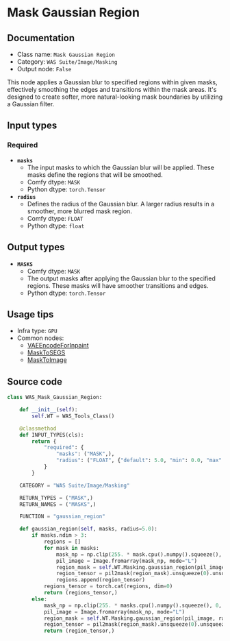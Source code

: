 # Mask Gaussian Region
## Documentation
- Class name: `Mask Gaussian Region`
- Category: `WAS Suite/Image/Masking`
- Output node: `False`

This node applies a Gaussian blur to specified regions within given masks, effectively smoothing the edges and transitions within the mask areas. It's designed to create softer, more natural-looking mask boundaries by utilizing a Gaussian filter.
## Input types
### Required
- **`masks`**
    - The input masks to which the Gaussian blur will be applied. These masks define the regions that will be smoothed.
    - Comfy dtype: `MASK`
    - Python dtype: `torch.Tensor`
- **`radius`**
    - Defines the radius of the Gaussian blur. A larger radius results in a smoother, more blurred mask region.
    - Comfy dtype: `FLOAT`
    - Python dtype: `float`
## Output types
- **`MASKS`**
    - Comfy dtype: `MASK`
    - The output masks after applying the Gaussian blur to the specified regions. These masks will have smoother transitions and edges.
    - Python dtype: `torch.Tensor`
## Usage tips
- Infra type: `GPU`
- Common nodes:
    - [VAEEncodeForInpaint](../../Comfy/Nodes/VAEEncodeForInpaint.md)
    - [MaskToSEGS](../../ComfyUI-Impact-Pack/Nodes/MaskToSEGS.md)
    - [MaskToImage](../../Comfy/Nodes/MaskToImage.md)



## Source code
```python
class WAS_Mask_Gaussian_Region:

    def __init__(self):
        self.WT = WAS_Tools_Class()

    @classmethod
    def INPUT_TYPES(cls):
        return {
            "required": {
                "masks": ("MASK",),
                "radius": ("FLOAT", {"default": 5.0, "min": 0.0, "max": 1024, "step": 0.1}),
            }
        }

    CATEGORY = "WAS Suite/Image/Masking"

    RETURN_TYPES = ("MASK",)
    RETURN_NAMES = ("MASKS",)

    FUNCTION = "gaussian_region"

    def gaussian_region(self, masks, radius=5.0):
        if masks.ndim > 3:
            regions = []
            for mask in masks:
                mask_np = np.clip(255. * mask.cpu().numpy().squeeze(), 0, 255).astype(np.uint8)
                pil_image = Image.fromarray(mask_np, mode="L")
                region_mask = self.WT.Masking.gaussian_region(pil_image, radius)
                region_tensor = pil2mask(region_mask).unsqueeze(0).unsqueeze(1)
                regions.append(region_tensor)
            regions_tensor = torch.cat(regions, dim=0)
            return (regions_tensor,)
        else:
            mask_np = np.clip(255. * masks.cpu().numpy().squeeze(), 0, 255).astype(np.uint8)
            pil_image = Image.fromarray(mask_np, mode="L")
            region_mask = self.WT.Masking.gaussian_region(pil_image, radius)
            region_tensor = pil2mask(region_mask).unsqueeze(0).unsqueeze(1)
            return (region_tensor,)

```
